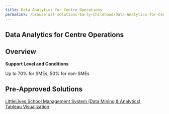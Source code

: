```yaml
---
title: Data Analytics for Centre Operations
permalink: /browse-all-solutions-Early-Childhood/Data-Analytics-for-Centre-Operations
---
```


## Data Analytics for Centre Operations
## Overview

**Support Level and Conditions**

Up to 70% for SMEs, 50% for non-SMEs

## Pre-Approved Solutions

<a href='/productivity-solutions-grant/solutionrepo/solution2642' target='_blank'>LittleLives School Management System (Data Mining & Analytics)</a><br>
<a href='/productivity-solutions-grant/solutionrepo/solution2888' target='_blank'>Tableau Visualization</a><br>
